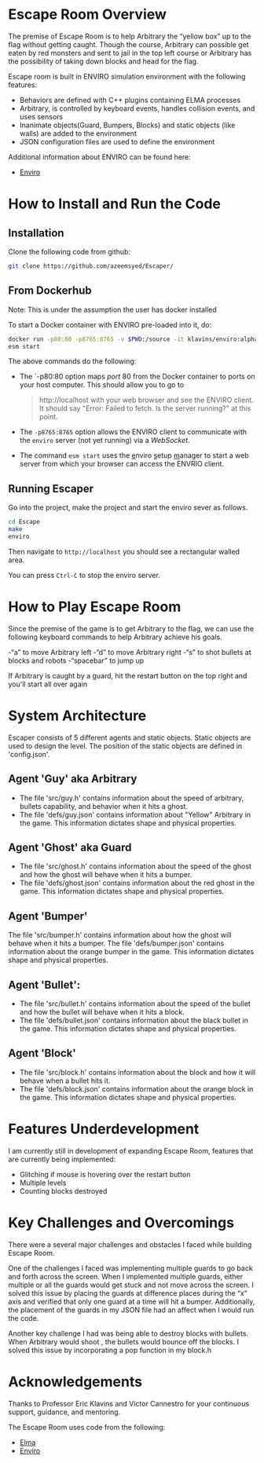 Escape Room Overview
===
The premise of Escape Room is to help Arbitrary the “yellow box” up to the flag without getting caught. Though the course, Arbitrary can possible get eaten by red monsters and sent to jail in the top left course or Arbitrary has the possibility of taking down blocks and head for the flag. 

Escape room is built in ENVIRO simulation environment with the following features: 
- Behaviors are defined with C++ plugins containing ELMA processes
-  Arbitrary, is controlled by keyboard events, handles collision events, and uses sensors
- Inanimate objects(Guard, Bumpers, Blocks) and static objects (like walls) are added to the environment
- JSON configuration files are used to define the environment

Additional information about ENVIRO can be found here: 
- [Enviro](https://github.com/klavinslab/enviro)



How to Install and Run the Code 
===

Installation
---
Clone the following code from github: 
```bash
git clone https://github.com/azeemsyed/Escaper/
```
From Dockerhub
---
Note: This is under the assumption the user has docker installed

To start a Docker container with ENVIRO pre-loaded into it, do:

```bash
docker run -p80:80 -p8765:8765 -v $PWD:/source -it klavins/enviro:alpha bash
esm start
```

The above commands do the following:

- The `-p80:80 option maps *port* 80 from the Docker container to ports on your host computer. This should allow you to go to 
    > http://localhost
    with your web browser and see the ENVIRO client. It should say "Error: Failed to fetch. Is the server running?" at this point. 

- The `-p8765:8765` option allows the ENVIRO client to communicate with the `enviro` server (not yet running) via a *WebSocket*.

- The command `esm start` uses the <u>e</u>nviro <u>s</u>etup <u>m</u>anager to start a web server from which your browser can access the ENVRIO client. 

Running Escaper
---
Go into the project, make the project and start the enviro sever as follows.
```bash
cd Escape 
make
enviro
```
Then navigate to `http://localhost` you should see a rectangular walled area. 

You can press `Ctrl-C` to stop the enviro server. 


How to Play Escape Room
===
Since the premise of the game is to get Arbitrary to the flag, we can use the following keyboard commands to help Arbitrary achieve his goals. 

-“a” to move Arbitrary left
-“d” to move Arbitrary right
-“s” to shot bullets at blocks and robots
-“spacebar” to jump up

If Arbitrary is caught by a guard, hit the restart button on the top right and you'll start all over again

System Architecture
===
Escaper consists of 5 different agents and static objects. Static objects are used to design the level. The position of the static objects are defined in 'config.json'.

Agent 'Guy' aka Arbitrary
---
- The file 'src/guy.h' contains information about the speed of arbitrary, bullets capability, and behavior when it hits a ghost. 
- The file 'defs/guy.json' contains information about "Yellow" Arbitrary in the game. This information dictates shape and physical properties.

 Agent 'Ghost' aka Guard
----
- The file 'src/ghost.h' contains information about the speed of the ghost and how the ghost will behave when it hits a bumper. 
- The file 'defs/ghost.json' contains information about the red ghost in the game. This information dictates shape and physical properties.

Agent 'Bumper'  
---
The file 'src/bumper.h' contains information about how the ghost will behave when it hits a bumper. The file 'defs/bumper.json' contains information about the orange bumper in the game. This information dictates shape and physical properties.

Agent 'Bullet':  
---
- The file 'src/bullet.h' contains information about the speed of the bullet and how the bullet will behave when it hits a block. 
- The file 'defs/bullet.json' contains information about the black bullet in the game. This information dictates shape and physical properties.

Agent 'Block'
---
-  The file 'src/block.h' contains information about the block and how it will behave when a bullet hits it.
- The file 'defs/block.json' contains information about the orange block in the game. This information dictates shape and physical properties.


Features Underdevelopment
===
I am currently still in development of expanding Escape Room, features that are currently being implemented:

- Glitching if mouse is hovering over the restart button
- Multiple levels
- Counting blocks destroyed

Key Challenges and Overcomings
===
There were a several major challenges and obstacles I faced while building Escape Room. 

One of the challenges I faced was implementing multiple guards to go back and forth across the screen. When I implemented multiple guards, either multiple or all the guards would get stuck and not move across the screen. I solved this issue by placing the guards at difference places during the “x” axis and verified that only one guard at a time will hit a bumper. Additionally, the placement of the guards in my JSON file had an affect when I would run the code. 

Another key challenge I had was being able to destroy blocks with bullets. When Arbitrary would shoot , the bullets would bounce off the blocks. I solved this issue by incorporating a pop function in my block.h 


Acknowledgements
===
Thanks to Professor Eric Klavins and Victor Cannestro for your continuous support, guidance, and mentoring. 

The Escape Room uses code from the following: 
- [Elma](https://github.com/klavinslab/elma)
- [Enviro](https://github.com/klavinslab/enviro)

